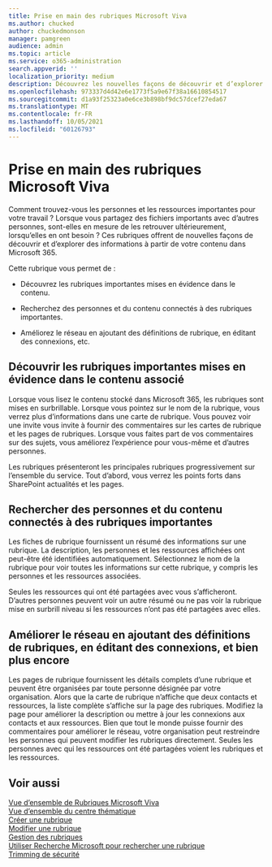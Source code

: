 ```yaml
---
title: Prise en main des rubriques Microsoft Viva
ms.author: chucked
author: chuckedmonson
manager: pamgreen
audience: admin
ms.topic: article
ms.service: o365-administration
search.appverid: ''
localization_priority: medium
description: Découvrez les nouvelles façons de découvrir et d’explorer des informations dans Sujets Microsoft Viva.
ms.openlocfilehash: 973337d4d42e6e1773f5a9e67f38a16610854517
ms.sourcegitcommit: d1a93f25323a0e6ce3b898bf9dc57dcef27eda67
ms.translationtype: MT
ms.contentlocale: fr-FR
ms.lasthandoff: 10/05/2021
ms.locfileid: "60126793"
---
```

# <a name="get-started-with-microsoft-viva-topics"></a>Prise en main des rubriques Microsoft Viva

Comment trouvez-vous les personnes et les ressources importantes pour votre travail ? Lorsque vous partagez des fichiers importants avec d’autres personnes, sont-elles en mesure de les retrouver ultérieurement, lorsqu’elles en ont besoin ? Ces rubriques offrent de nouvelles façons de découvrir et d’explorer des informations à partir de votre contenu dans Microsoft 365.  

Cette rubrique vous permet de : 

- Découvrez les rubriques importantes mises en évidence dans le contenu.

- Recherchez des personnes et du contenu connectés à des rubriques importantes.

- Améliorez le réseau en ajoutant des définitions de rubrique, en éditant des connexions, etc.

## <a name="discover-important-topics-highlighted-in-related-content"></a>Découvrir les rubriques importantes mises en évidence dans le contenu associé 

Lorsque vous lisez le contenu stocké dans Microsoft 365, les rubriques sont mises en surbrillable. Lorsque vous pointez sur le nom de la rubrique, vous verrez plus d’informations dans une carte de rubrique. Vous pouvez voir une invite vous invite à fournir des commentaires sur les cartes de rubrique et les pages de rubriques. Lorsque vous faites part de vos commentaires sur des sujets, vous améliorez l’expérience pour vous-même et d’autres personnes. 

Les rubriques présenteront les principales rubriques progressivement sur l’ensemble du service. Tout d’abord, vous verrez les points forts dans SharePoint actualités et les pages.

## <a name="find-people-and-content-connected-to-important-topics"></a>Rechercher des personnes et du contenu connectés à des rubriques importantes 

Les fiches de rubrique fournissent un résumé des informations sur une rubrique. La description, les personnes et les ressources affichées ont peut-être été identifiées automatiquement. Sélectionnez le nom de la rubrique pour voir toutes les informations sur cette rubrique, y compris les personnes et les ressources associées.  

Seules les ressources qui ont été partagées avec vous s’afficheront. D’autres personnes peuvent voir un autre résumé ou ne pas voir la rubrique mise en surbrill niveau si les ressources n’ont pas été partagées avec elles. 

## <a name="improve-the-network-by-adding-topic-definitions-editing-connections-and-more"></a>Améliorer le réseau en ajoutant des définitions de rubriques, en éditant des connexions, et bien plus encore 

Les pages de rubrique fournissent les détails complets d’une rubrique et peuvent être organisées par toute personne désignée par votre organisation. Alors que la carte de rubrique n’affiche que deux contacts et ressources, la liste complète s’affiche sur la page des rubriques. Modifiez la page pour améliorer la description ou mettre à jour les connexions aux contacts et aux ressources. Bien que tout le monde puisse fournir des commentaires pour améliorer le réseau, votre organisation peut restreindre les personnes qui peuvent modifier les rubriques directement. Seules les personnes avec qui les ressources ont été partagées voient les rubriques et les ressources.

## <a name="see-also"></a>Voir aussi
[Vue d’ensemble de Rubriques Microsoft Viva](topic-experiences-overview.md)</br>
[Vue d’ensemble du centre thématique](topic-center-overview.md)</br>
[Créer une rubrique](create-a-topic.md)</br>
[Modifier une rubrique](edit-a-topic.md)</br>
[Gestion des rubriques](manage-topics.md)</br>
[Utiliser Recherche Microsoft pour rechercher une rubrique](search.md)</br>
[Trimming de sécurité](topic-experiences-security-trimming.md)

